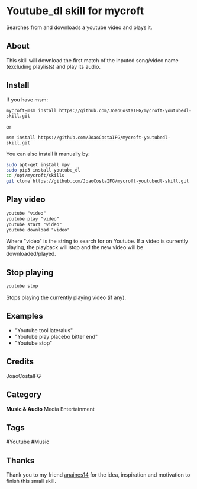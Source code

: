 # Youtube_dl skill for mycroft

Searches from and downloads a youtube video and plays it.

## About

This skill will download the first match of the inputed song/video name (excluding
playlists) and play its audio.

## Install

If you have msm:

`mycroft-msm install https://github.com/JoaoCostaIFG/mycroft-youtubedl-skill.git`

or

`msm install https://github.com/JoaoCostaIFG/mycroft-youtubedl-skill.git`

You can also install it manually by:

```sh
sudo apt-get install mpv
sudo pip3 install youtube_dl
cd /opt/mycroft/skills
git clone https://github.com/JoaoCostaIFG/mycroft-youtubedl-skill.git
```

## Play video

```txt
youtube "video"
youtube play "video"
youtube start "video"
youtube download "video"
```

Where "video" is the string to search for on Youtube. If a video is currently
playing, the playback will stop and the new video will be downloaded/played.

## Stop playing

```txt
youtube stop
```

Stops playing the currently playing video (if any).

## Examples

- "Youtube tool lateralus"
- "Youtube play placebo bitter end"
- "Youtube stop"

## Credits

JoaoCostaIFG

## Category

**Music & Audio**
Media
Entertainment

## Tags

#Youtube
#Music

## Thanks

Thank you to my friend [anaines14](https://github.com/anaines14) for the idea,
inspiration and motivation to finish this small skill.
